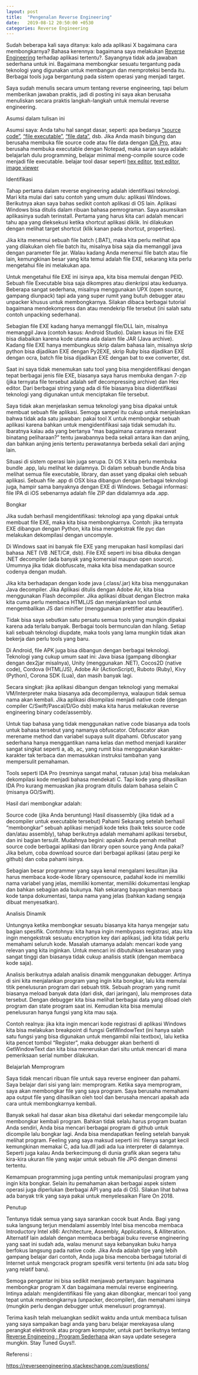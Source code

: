 ```yaml
---
layout: post
title:  "Pengenalan Reverse Engineering"
date:   2019-08-12 20:50:00 +0530
categories: Reverse Engineering
---
```

Sudah beberapa kali saya ditanya: kalo ada aplikasi X bagaimana cara membongkarnya? Bahasa kerennya: bagaimana saya melakukan [Reverse Engineering][reverse-engineering] terhadap aplikasi tertentu?. Sayangnya tidak ada jawaban sederhana untuk ini. Bagaimana membongkar sesuatu tergantung pada teknologi yang digunakan untuk membangun dan memproteksi benda itu. Berbagai tools juga bergantung pada sistem operasi yang menjadi target.

Saya sudah menulis secara umum tentang reverse engineering, tapi belum memberikan jawaban praktis, jadi di posting ini saya akan berusaha menuliskan secara praktis langkah-langkah untuk memulai reverse engineering.

Asumsi dalam tulisan ini

Asumsi saya: Anda tahu hal sangat dasar, seperti: apa bedanya [“source code”][source-code], [“file executable”][file-executeable], [“file data”,][file-data] dsb.  Jika Anda masih bingung dan berusaha membuka file source code atau file data dengan [IDA Pro][ida-pro], atau berusaha membuka executable dengan Notepad, maka saran saya adalah:
belajarlah dulu programming, belajar minimal meng-compile source code menjadi file executable.
belajar tool dasar seperti [hex editor][hex-editor], [text editor][text-editor], [image viewer][image-viewer]

Identifikasi

Tahap pertama dalam reverse engineering adalah identifikasi teknologi. Mari kita mulai dari satu contoh yang umum dulu: aplikasi Windows. Berikutnya akan saya bahas sedikit contoh aplikasi di OS lain. Aplikasi Windows bisa ditulis dalam ribuan bahasa pemrograman. Saya asumsikan aplikasinya sudah terinstall. Pertama yang harus kita cari adalah mencari tahu apa yang dieksekusi ketika shortcut aplikasi diklik. Ini dilakukan dengan melihat target shortcut (klik kanan pada shortcut, properties).

Jika kita menemui sebuah file batch (.BAT), maka kita perlu melihat apa yang dilakukan oleh file batch itu, misalnya bisa saja dia memanggil java dengan parameter file jar. Walau kadang Anda menemui file batch atau file lain, kemungkinan besar yang kita temui adalah file EXE, sekarang kita perlu mengetahui file ini melakukan apa.

Untuk mengetahui file EXE ini isinya apa, kita bisa memulai dengan PEID. Sebuah file Executable bisa saja dikompres atau dienkripsi atau keduanya. Beberapa sangat sederhana, misalnya menggunakan UPX (open source, gampang diunpack) tapi ada yang super rumit yang butuh debugger atau unpacker khusus untuk membongkarnya. Silakan dibaca berbagai tutorial bagaimana mendekompress dan atau mendekrip file tersebut (ini salah satu contoh unpacking sederhana).

Sebagian file EXE kadang hanya memanggil file/DLL lain, misalnya memanggil Java (contoh kasus: Android Studio). Dalam kasus ini file EXE bisa diabaikan karena kode utama ada dalam file JAR (Java archive). Kadang file EXE hanya membungkus skrip dalam bahasa lain, misalnya skrip python bisa dijadikan EXE dengan Py2EXE, skrip Ruby bisa dijadikan EXE dengan ocra, batch file bisa dijadikan EXE dengan bat to exe converter, dst.

Saat ini saya tidak menemukan satu tool yang bisa mengidentifikasi dengan tepat berbagai jenis file EXE, biasanya saya harus membuka dengan 7-zip (jika ternyata file tersebut adalah self decompressing archive) dan Hex editor. Dari berbagai string yang ada di file biasanya bisa diidentifikasi teknologi yang digunakan untuk menciptakan file tersebut.

Saya tidak akan menjelaskan semua teknologi yang bisa dipakai untuk membuat sebuah file aplikasi. Semoga sampel itu cukup untuk menjelaskan bahwa tidak ada satu jawaban: pakai tool X untuk membongkar sebuah aplikasi karena bahkan untuk mengidentifikasi saja tidak semudah itu. Ibaratnya kalau ada yang bertanya “mas bagaimana caranya merawat binatang peliharaan?” tentu jawabannya beda sekali antara ikan dan anjing, dan bahkan anjing jenis tertentu perawatannya berbeda sekali dari anjing lain.

Situasi di sistem operasi lain juga serupa. Di OS X kita perlu membuka bundle .app, lalu melihat ke dalamnya. Di dalam sebuah bundle Anda bisa melihat semua file executable, library, dan asset yang dipakai oleh sebuah aplikasi. Sebuah file .app di OSX bisa dibangun dengan berbagai teknologi juga, hampir sama banyaknya dengan EXE di Windows. Sebagai informasi: file IPA di iOS sebenarnya adalah file ZIP dan didalamnya ada .app.

Bongkar

Jika sudah berhasil mengidentifikasi: teknologi apa yang dipakai untuk membuat file EXE, maka kita bisa membongkarnya. Contoh: jika ternyata EXE dibangun dengan Python, kita bisa mengekstrak file pyc dan melakukan dekompilasi dengan uncompyle.

Di Windows saat ini banyak file EXE yang merupakan hasil kompilasi dari bahasa .NET (VB .NET/C#, dsb). File EXE seperti ini bisa dibuka dengan .NET decompiler (ada banyak yang komersial maupun open source). Umumnya jika tidak diobfuscate, maka kita bisa mendapatkan source codenya dengan mudah.

Jika kita berhadapan dengan kode java (.class/.jar) kita bisa menggunakan Java decompiler. Jika Aplikasi ditulis dengan Adobe Air, kita bisa menggunakan Flash decompiler. Jika aplikasi dibuat dengan Electron maka kita cuma perlu membaca HTML/JS dan menjalankan tool untuk mengembalikan JS dari minifier (menggunakan prettifier atau beautifier).

Tidak bisa saya sebutkan satu persatu semua tools yang mungkin dipakai karena ada terlalu banyak. Berbagai tools bermunculan dan hilang. Setiap kali sebuah teknologi diupdate, maka tools yang lama mungkin tidak akan bekerja dan perlu tools yang baru.

Di Android, file APK juga bisa dibangun dengan berbagai teknologi. Teknologi yang cukup umum saat ini: Java biasa (gampang dibongkar dengan dex2jar misalnya), Unity (menggunakan .NET), Cocos2D (native code), Cordova (HTML/JS), Adobe Air (ActionScript), Ruboto (Ruby), Kivy (Python), Corona SDK (Lua), dan masih banyak lagi.

Secara singkat: jika aplikasi dibangun dengan teknologi yang memakai VM/Interpreter maka biasanya ada decompilernya, walaupun tidak semua nama akan kembali. Jika aplikasi dikompilasi menjadi native code (dengan compiler C/Swift/Pascal/D/Go dsb) maka kita harus melakukan reverse engineering binary code/assembly.

Untuk tiap bahasa yang tidak menggunakan native code biasanya ada tools untuk bahasa tersebut yang namanya obfuscator. Obfuscator akan merename method dan variabel supaya sulit dipahami. Obfuscator yang sederhana hanya menggantikan nama kelas dan method menjadi karakter sangat singkat seperti a, ab, ac, yang rumit bisa menggunakan karakter-karakter tak terbaca dan memasukkan instruksi tambahan yang mempersulit pemahaman.

Tools seperti IDA Pro (resminya sangat mahal, ratusan juta) bisa melakukan dekompilasi kode menjadi bahasa mendekati C. Tapi kode yang dihasilkan IDA Pro kurang memuaskan jika program ditulis dalam bahasa selain C (misanya GO/Swift).

Hasil dari membongkar adalah:

Source code (jika Anda beruntung)
Hasil disassembly (jika tidak ad a decompiler untuk executable tersebut)
Pahami
Sekarang setelah berhasil “membongkar” sebuah aplikasi menjadi kode teks (baik teks source code dan/atau assembly), tahap berikutnya adalah memahami aplikasi tersebut, dan ini bagian tersulit. Mudahnya begini: apakah Anda pernah melihat source code berbagai aplikasi dan library open source yang Anda pakai? Jika belum, coba download source dari berbagai aplikasi (atau pergi ke github) dan coba pahami isinya.

Sebagian besar programmer yang saya kenal mengalami kesulitan jika harus membaca kode-kode library opensource, padahal kode ini memiliki nama variabel yang jelas, memiliki komentar, memiliki dokumentasi lengkap dan bahkan sebagian ada bukunya. Nah sekarang bayangkan membaca kode tanpa dokumentasi, tanpa nama yang jelas (bahkan kadang sengaja dibuat menyesatkan).

Analisis Dinamik

Untungnya ketika membongkar sesuatu biasanya kita hanya mengejar satu bagian spesifik. Contohnya: kita hanya ingin membypass registrasi, atau kita ingin mengekstrak sesuatu encryption key dari aplikasi, jadi kita tidak perlu memahami seluruh kode. Masalah utamanya adalah: mencari kode yang relevan yang kita inginkan. Untuk mencari ini dibutuhkan kesabaran yang sangat tinggi dan biasanya tidak cukup analisis statik (dengan membaca kode saja).

Analisis berikutnya adalah analisis dinamik menggunakan debugger. Artinya di sini kita menjalankan program yang ingin kita bongkar, lalu kita memulai titik penelusuran program dari sebuah titik. Sebuah program yang rumit biasanya meload banyak data (dari disk, dari jaringan), lalu memproses data tersebut. Dengan debugger kita bisa melihat berbagai data yang diload oleh program dan state program saat ini. Kemudian kita bisa memulai penelusuran hanya fungsi yang kita mau saja.

Contoh realnya: jika kita ingin mencari kode registrasi di aplikasi Windows kita bisa melakukan breakpoint di fungsi GetWindowText (ini hanya salah satu fungsi yang bisa digunakan untuk mengambil nilai textbox), lalu ketika kita pencet tombol “Register”, maka debugger akan berhenti di GetWindowText dan kita bisa meneruskan dari situ untuk mencari di mana pemeriksaan serial number dilakukan.

Belajarlah Memprogram

Saya tidak mencari ribuan file untuk saya reverse engineer dan pahami. Saya belajar dari sisi yang lain: memprogram. Ketika saya memprogram, saya akan membongkar file yang saya program. Saya berusaha memahami apa output file yang dihasilkan oleh tool dan berusaha mencari apakah ada cara untuk membongkarnya kembali.

Banyak sekali hal dasar akan bisa diketahui dari sekedar mengcompile lalu membongkar kembali program. Bahkan tidak selalu harus program buatan Anda sendiri, Anda bisa mencari berbagai program di github untuk dicompile lalu bongkar lagi. Anda bisa mendapatkan feeling setelah banyak melihat program. Feeling yang saya maksud seperti ini: filenya sangat kecil kemungkinan memakai C, ada lua.dll jadi ada lua interpreter di dalamnya. Seperti juga kalau Anda berkecimpung di dunia grafik akan segera tahu kira-kira ukuran file yang wajar untuk sebuah file JPG dengan dimensi tertentu.

Kemampuan programming juga penting untuk memanipulasi program yang ingin kita bongkar. Selain itu pemahaman akan berbagai aspek sistem operasi juga diperlukan (berbagai API yang ada di OS). Silakan lihat bahwa ada banyak trik yang saya pakai untuk menyelesaikan Flare On 2018.

Penutup

Tentunya tidak semua yang saya sarankan cocok buat Anda. Bagi yang suka langsung terjun mendalami assembly Intel bisa mencoba membaca Introductory Intel x86: Architecture, Assembly, Applications, & Alliteration. Alternatif lain adalah dengan membaca berbagai buku reverse engineering yang saat ini sudah ada, walau menurut saya kebanyakan buku hanya berfokus langsung pada native code. Jika Anda adalah tipe yang lebih gampang belajar dari contoh, Anda juga bisa mencoba berbagai tutorial di Internet untuk mengcrack program spesifik versi tertentu (ini ada satu blog yang relatif baru).

Semoga pengantar ini bisa sedikit menjawab pertanyaan: bagaimana membongkar program X dan bagaimana memulai reverse engineering. Intinya adalah: mengidentifikasi file yang akan dibongkar, mencari tool yang tepat untuk membongkarnya (unpacker, decompiler), dan memahami isinya (mungkin perlu dengan debugger untuk menelusuri programnya).

Terima kasih telah meluangkan sedikit waktu anda untuk membaca tulisan yang saya sampaikan bagi anda yang baru belajar merekayasa ulang perangkat elektronik atau program komputer, untuk part berikutnya tentang [Reverse Engineeing : Program Sederhana][update] akan saya update sesegera mungkin. Stay Tuned Guys!!.  

Referensi :

https://reverseengineering.stackexchange.com/questions/




[reverse-engineering]: https://id.wikipedia.org/wiki/Rekayasa_balik
[file-executeable]:   https://en.wikipedia.org/wiki/Executable
[file-data]: https://id.wikipedia.org/wiki/Berkas_komputer
[source-code]: https://simple.wikipedia.org/wiki/Source_code
[ida-pro]:https://www.hex-rays.com/products/ida/support/download.shtml
[hex-editor]:https://mh-nexus.de/en/hxd/
[text-editor]:https://code.visualstudio.com/
[image-viewer]:https://en.wikipedia.org/wiki/Image_viewer
[update]:#
